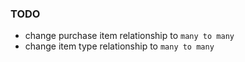 ### TODO 

* change purchase item relationship to `many to many`
* change item type relationship to `many to many` 